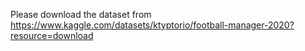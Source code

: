 Please download the dataset from https://www.kaggle.com/datasets/ktyptorio/football-manager-2020?resource=download
